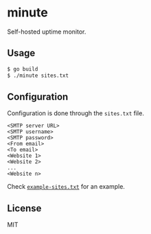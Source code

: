# minute

Self-hosted uptime monitor.

## Usage

```sh
$ go build
$ ./minute sites.txt
```

## Configuration

Configuration is done through the `sites.txt` file.

```
<SMTP server URL>
<SMTP username>
<SMTP password>
<From email>
<To email>
<Website 1>
<Website 2>
...
<Website n>
```

Check [`example-sites.txt`](example-sites.txt) for an example.

## License

MIT

